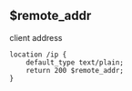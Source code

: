 ## $remote_addr
client address
```
location /ip {
    default_type text/plain;
    return 200 $remote_addr;
}
```
